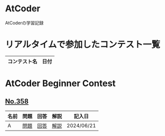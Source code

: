 # AtCoder
AtCoderの学習記録

# リアルタイムで参加したコンテスト一覧
| コンテスト名 | 日付 |
| ---- | ---- |

# AtCoder Beginner Contest
## [No.358](https://atcoder.jp/contests/abc358)
| 名前 | 問題 | 回答 | 解説 | 記入日 |
| ---- | ---- | ---- | ---- | ---- |
| A | [問題](https://atcoder.jp/contests/abc358/tasks/abc358_a) | [回答](https://github.com/ishihara0507/AtCoder/blob/main/ABC_358/A) | [解説](https://github.com/ishihara0507/AtCoder/issues/1) | 2024/06/21 |
